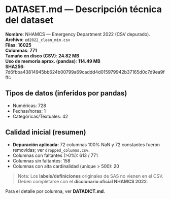 # DATASET.md — Descripción técnica del dataset

**Nombre**: NHAMCS — Emergency Department 2022 (CSV depurado).  
**Archivo**: `ed2022_clean_min.csv`  
**Filas**: **16025**  
**Columnas**: **771**  
**Tamaño en disco (CSV)**: **24.82 MB**  
**Uso de memoria aprox. (pandas)**: **114.49 MB**  
**SHA256**: 7d6fbba43814945bb624b00799a69caddd4d015979942b37165d0c7d9ea9fffc

## Tipos de datos (inferidos por pandas)
- Numéricas: 728
- Fechas/horas: 1
- Categóricas/Textuales: 42

## Calidad inicial (resumen)
- **Depuración aplicada:** 72 columnas 100% NaN y 72 constantes fueron removidas; ver `dropped_columns.csv`.
- Columnas con faltantes (>0%): 613 / 771
- Columnas sin faltantes: 158
- Columnas con alta cardinalidad (unique > 500): 20

> Nota: Los **labels/definiciones** originales de SAS no vienen en el CSV. Deben completarse con el **diccionario oficial NHAMCS 2022**.

Para el detalle por columna, ver **DATADICT.md**.

